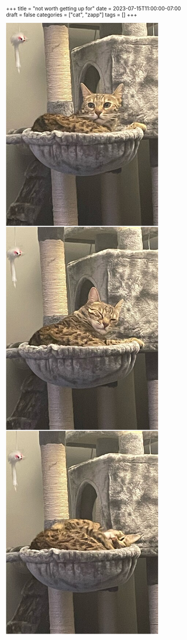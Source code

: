 +++
title = "not worth getting up for"
date = 2023-07-15T11:00:00-07:00
draft = false
categories = ["cat", "zapp"]
tags = []
+++

![](./z1.png)
![](./z2.png)
![](./z3.png)